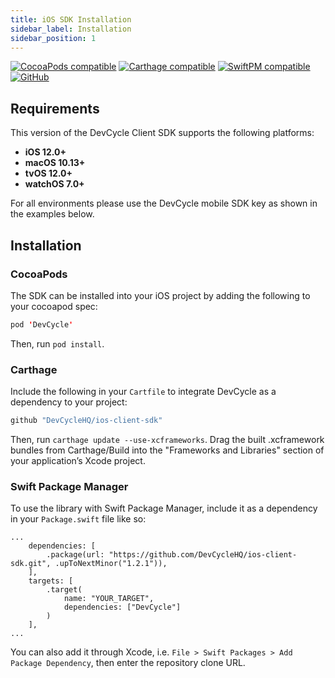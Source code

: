 ```yaml
---
title: iOS SDK Installation
sidebar_label: Installation
sidebar_position: 1
---
```


[![CocoaPods compatible](https://img.shields.io/cocoapods/v/DevCycle.svg)](https://cocoapods.org/pods/DevCycle)
[![Carthage compatible](https://img.shields.io/badge/Carthage-compatible-4BC51D.svg?style=flat)](https://github.com/Carthage/Carthage)
[![SwiftPM compatible](https://img.shields.io/badge/SwiftPM-compatible-4BC51D.svg?style=flat)](https://swift.org/package-manager/)
[![GitHub](https://img.shields.io/github/stars/devcyclehq/ios-client-sdk.svg?style=social&label=Star&maxAge=2592000)](https://github.com/devcyclehq/ios-client-sdk)


## Requirements

This version of the DevCycle Client SDK supports the following platforms: 
- **iOS 12.0+**
- **macOS 10.13+**
- **tvOS 12.0+**
- **watchOS 7.0+**

For all environments please use the DevCycle mobile SDK key as shown in the examples below.

## Installation

### CocoaPods

The SDK can be installed into your iOS project by adding the following to your cocoapod spec:

```swift
pod 'DevCycle'
```
Then, run `pod install`.

### Carthage

Include the following in your `Cartfile` to integrate DevCycle as a dependency to your project: 

```swift
github "DevCycleHQ/ios-client-sdk"
```

Then, run `carthage update --use-xcframeworks`. Drag the built .xcframework bundles from Carthage/Build into the "Frameworks and Libraries" section of your application’s Xcode project.

### Swift Package Manager

To use the library with Swift Package Manager, include it as a dependency in your `Package.swift` file like so:

```
...
    dependencies: [
        .package(url: "https://github.com/DevCycleHQ/ios-client-sdk.git", .upToNextMinor("1.2.1")),
    ],
    targets: [
        .target(
            name: "YOUR_TARGET",
            dependencies: ["DevCycle"]
        )
    ],
...
```

You can also add it through Xcode, i.e. `File > Swift Packages > Add Package Dependency`, then enter the repository clone URL.
